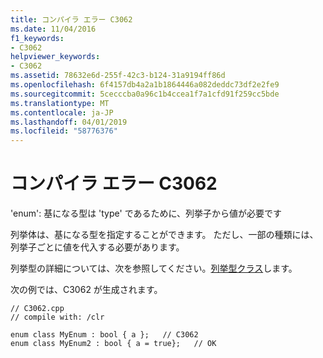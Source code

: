 ```yaml
---
title: コンパイラ エラー C3062
ms.date: 11/04/2016
f1_keywords:
- C3062
helpviewer_keywords:
- C3062
ms.assetid: 78632e6d-255f-42c3-b124-31a9194ff86d
ms.openlocfilehash: 6f4157db4a2a1b1864446a082deddc73df2e2fe9
ms.sourcegitcommit: 5cecccba0a96c1b4ccea1f7a1cfd91f259cc5bde
ms.translationtype: MT
ms.contentlocale: ja-JP
ms.lasthandoff: 04/01/2019
ms.locfileid: "58776376"
---
```

# <a name="compiler-error-c3062"></a>コンパイラ エラー C3062

'enum': 基になる型は 'type' であるために、列挙子から値が必要です

列挙体は、基になる型を指定することができます。 ただし、一部の種類には、列挙子ごとに値を代入する必要があります。

列挙型の詳細については、次を参照してください。[列挙型クラス](../../extensions/enum-class-cpp-component-extensions.md)します。

次の例では、C3062 が生成されます。

```
// C3062.cpp
// compile with: /clr

enum class MyEnum : bool { a };   // C3062
enum class MyEnum2 : bool { a = true};   // OK
```